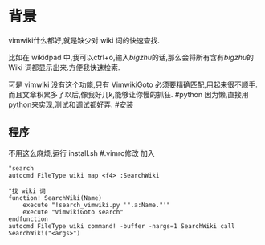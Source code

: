 # 背景 
vimwiki什么都好,就是缺少对 wiki 词的快速查找.

比如在 wikidpad 中,我可以ctrl+o,输入*bigzhu*的话,那么会将所有含有*bigzhu*的 Wiki 词都显示出来.方便我快速检索.

可是 vimwiki 没有这个功能,只有 VimwikiGoto 必须要精确匹配,用起来很不顺手.而且文章积累多了以后,像我好几k,能够让你慢的抓狂.
#python
因为懒,直接用python来实现,测试和调试都好弄.
#安装
## 程序
不用这么麻烦,运行 install.sh
#.vimrc修改
加入

    "search
    autocmd FileType wiki map <f4> :SearchWiki 
    
    "找 wiki 词 
    function! SearchWiki(Name)
        execute "!search_vimwiki.py '".a:Name."'"
        execute "VimwikiGoto search"
    endfunction
    autocmd FileType wiki command! -buffer -nargs=1 SearchWiki call SearchWiki("<args>")
